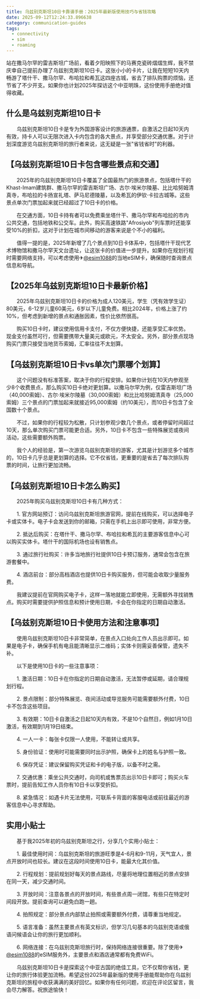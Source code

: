 ```yaml
---
title: 乌兹别克斯坦10日卡靠谱手册：2025年最新版使用技巧与省钱攻略
date: 2025-09-12T12:24:33.896638
category: communication-guides
tags:
  - connectivity
  - sim
  - roaming
---
```


站在撒马尔罕的雷吉斯坦广场前，看着夕阳映照下的马赛克瓷砖熠熠生辉，我不禁庆幸自己提前办理了乌兹别克斯坦10日卡。这张小小的卡片，让我在短短10天内畅游了塔什干、撒马尔罕、布哈拉和希瓦这四座古城，省去了排队购票的烦恼，还节省了不少开支。如果你也计划2025年探访这个中亚明珠，这份使用手册绝对值得收藏。

## 什么是乌兹别克斯坦10日卡

　　乌兹别克斯坦10日卡是专为外国游客设计的旅游通票，自激活之日起10天内有效，持卡人可以无限次进入卡内包含的各大景点，并享受部分交通优惠。对于计划深度游览乌兹别克斯坦的旅行者来说，这无疑是一张"省钱省时"的利器。

## 【乌兹别克斯坦10日卡包含哪些景点和交通】

　　2025年的乌兹别克斯坦10日卡覆盖了全国最热门的旅游景点，包括塔什干的Khast-Imam建筑群、撒马尔罕的雷吉斯坦广场、古尔·埃米尔陵墓、比比哈努姆清真寺，布哈拉的卡扬宣礼塔、萨马尼德陵墓，以及希瓦的伊钦·卡拉古城等。这些景点单次门票加起来就已经超过了10日卡的价格。

　　在交通方面，10日卡持有者可以免费乘坐塔什干、撒马尔罕和布哈拉的市内公共交通，包括地铁和公交车。此外，购买高速铁路"Afrosiyob"列车票时还能享受10%的折扣，这对于计划在城市间移动的游客来说是个不小的福利。

　　值得一提的是，2025年新增了几个景点到10日卡体系中，包括塔什干现代艺术博物馆和撒马尔罕天文台遗址，让这张卡的价值进一步提升。如果你在规划行程时需要网络支持，可以考虑使用✈[@esim1088](https://t.me/s/esim1088)的当地eSIM卡，确保随时查询景点信息和导航。

## 【2025年乌兹别克斯坦10日卡最新价格】

　　2025年乌兹别克斯坦10日卡的价格为成人120美元，学生（凭有效学生证）80美元，6-12岁儿童60美元，6岁以下儿童免费。相比2024年，价格上涨了约10%，但考虑到新增的景点和通胀因素，性价比依然很高。

　　购买10日卡时，建议使用信用卡支付，不仅方便快捷，还能享受汇率优势。现金支付虽然可行，但需要携带大量美元或欧元，不太安全。另外，部分景点现场购买门票只接受当地货币索姆，汇率往往不太划算。

## 【乌兹别克斯坦10日卡vs单次门票哪个划算】

　　这个问题没有标准答案，取决于你的行程安排。如果你计划在10天内参观至少8个收费景点，那么购买10日卡绝对更划算。以撒马尔罕为例，仅雷吉斯坦广场（40,000索姆）、古尔·埃米尔陵墓（30,000索姆）和比比哈努姆清真寺（25,000索姆）三个景点的门票加起来就接近95,000索姆（约10美元），而10日卡包含了全国数十个景点。

　　不过，如果你的行程较为松散，只计划参观少数几个景点，或者停留时间超过10天，那么单次购买门票可能更合适。另外，10日卡不包含一些特殊展览或夜间活动，这些需要额外购票。

　　我个人的经验是，第一次游览乌兹别克斯坦的游客，尤其是计划游览多个城市的，10日卡几乎总是更划算的选择。它不仅省钱，更重要的是省去了每次排队购票的时间，让旅行更加流畅。

## 【乌兹别克斯坦10日卡怎么购买】

　　2025年购买乌兹别克斯坦10日卡有几种方式：

　　1. 官方网站预订：访问乌兹别克斯坦旅游官网，提前在线购买，可以选择电子卡或实体卡。电子卡会发送到你的邮箱，只需在手机上出示即可使用，非常方便。

　　2. 抵达后购买：在塔什干、撒马尔罕、布哈拉和希瓦的主要游客信息中心可以购买实体卡。塔什干的国际机场也设有销售点。

　　3. 通过旅行社购买：许多当地旅行社提供10日卡预订服务，通常会包含在旅游套餐中。

　　4. 酒店前台：部分高档酒店也提供10日卡购买服务，但可能会收取少量服务费。

　　我建议提前在官网购买电子卡，这样一落地就能立即使用，无需额外寻找销售点。购买时需要提供护照信息和预计使用日期，卡会在你指定的日期自动激活。

## 【乌兹别克斯坦10日卡使用方法和注意事项】

　　使用乌兹别克斯坦10日卡非常简单，在景点入口处向工作人员出示即可。如果是电子卡，确保手机有电且能清晰显示二维码；实体卡则需妥善保管，遗失不补。

　　以下是使用10日卡的一些注意事项：

　　1. 激活日期：10日卡在你指定的日期自动激活，无法暂停或延期，请合理规划行程。

　　2. 景点限制：部分特殊展览、夜间活动或导览服务可能需要额外付费，10日卡不包含这些项目。

　　3. 有效期：10日卡自激活之日起10天内有效，不是10个自然日，例如1月10日激活，有效期到1月19日结束。

　　4. 一人一卡：每张卡仅限一人使用，不能转让或共享。

　　5. 身份验证：使用时可能需要同时出示护照，确保卡上的姓名与护照一致。

　　6. 保存凭证：建议保留购买凭证和卡的电子版，以备不时之需。

　　7. 交通优惠：乘坐公共交通时，向司机或售票员出示10日卡即可；购买火车票时，提前告知工作人员你有10日卡以享受折扣。

　　8. 紧急情况：如遇卡片无法使用，可联系卡背面的客服电话或前往最近的游客信息中心寻求帮助。

## 实用小贴士

　　基于我2025年初的乌兹别克斯坦之行，分享几个实用小贴士：

　　1. 最佳使用时间：乌兹别克斯坦的旅游旺季是4-6月和9-11月，天气宜人，景点开放时间也较长。建议在这段时间使用10日卡，能最大化其价值。

　　2. 行程规划：提前规划好每天的景点路线，尽量将地理位置相近的景点安排在同一天，减少交通时间。

　　3. 开放时间：注意各景点的开放时间，有些景点周一闭馆，有些只在特定时间段开放。提前查询可以避免白跑一趟。

　　4. 拍照规定：部分景点内部禁止拍照或需要额外付费，请尊重当地规定。

　　5. 语言准备：虽然主要景点有英文标识，但学习几句基本的乌兹别克语或俄语问候语会让你的旅行更加顺利。

　　6. 网络连接：在乌兹别克斯坦旅行时，保持网络连接很重要。除了使用✈[@esim1088](https://t.me/s/esim1088)的eSIM服务外，主要景点和酒店通常都有免费WiFi。

　　乌兹别克斯坦10日卡是探索这个中亚古国的绝佳工具，它不仅帮你省钱，更让你的旅行体验更加流畅。希望这份2025年最新版的使用手册能帮助你在乌兹别克斯坦的旅程中收获满满的美好回忆。如果你有任何问题，欢迎在评论区留言，我会尽力解答。祝旅途愉快！